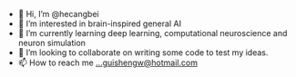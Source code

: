 - 👋 Hi, I’m @hecangbei
- 👀 I’m interested in brain-inspired general AI
- 🌱 I’m currently learning deep learning, computational neuroscience and neuron simulation
- 💞️ I’m looking to collaborate on writing some code to test my ideas.
- 📫 How to reach me ...guishengw@hotmail.com

<!---
hecangbei/hecangbei is a ✨ special ✨ repository because its `README.md` (this file) appears on your GitHub profile.
You can click the Preview link to take a look at your changes.
--->
